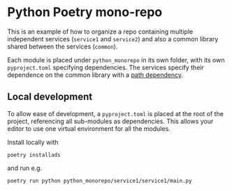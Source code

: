 # Python Poetry mono-repo

This is an example of how to organize a repo containing multiple independent services (`service1` and `service2`) and also a common library shared between the services (`common`).

Each module is placed under `python_monorepo` in its own folder, with its own `pyproject.toml` specifying dependencies. 
The services specify their dependence on the common library with a [path dependency](https://python-poetry.org/docs/dependency-specification/#path-dependencies).

## Local development
To allow ease of development, a `pyproject.toml` is placed at the root of the project, referencing all sub-modules as dependencies. This allows your editor to use one virtual environment for all the modules. 

Install locally with
```shell
poetry installads
```
and run e.g.
```
poetry run python python_monorepo/service1/service1/main.py
```
